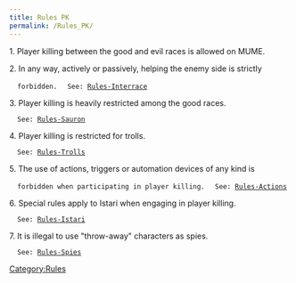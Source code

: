 ```yaml
---
title: Rules PK
permalink: /Rules_PK/
---
```


1\. Player killing between the good and evil races is allowed on MUME.

2\. In any way, actively or passively, helping the enemy side is
strictly

`  forbidden.`
`  See: `[`Rules-Interrace`](Rules-Interrace "wikilink")

3\. Player killing is heavily restricted among the good races.

`  See: `[`Rules-Sauron`](Rules-Sauron "wikilink")

4\. Player killing is restricted for trolls.

`  See: `[`Rules-Trolls`](Rules-Trolls "wikilink")

5\. The use of actions, triggers or automation devices of any kind is

`  forbidden when participating in player killing.`
`  See: `[`Rules-Actions`](Rules-Actions "wikilink")

6\. Special rules apply to Istari when engaging in player killing.

`  See: `[`Rules-Istari`](Rules-Istari "wikilink")

7\. It is illegal to use "throw-away" characters as spies.

`  See: `[`Rules-Spies`](Rules-Spies "wikilink")

[Category:Rules](Category:Rules "wikilink")